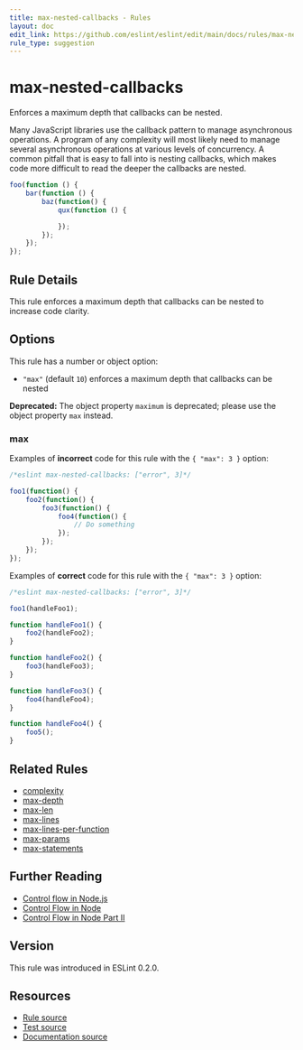 ```yaml
---
title: max-nested-callbacks - Rules
layout: doc
edit_link: https://github.com/eslint/eslint/edit/main/docs/rules/max-nested-callbacks.md
rule_type: suggestion
---
```

<!-- Note: No pull requests accepted for this file. See README.md in the root directory for details. -->

# max-nested-callbacks

Enforces a maximum depth that callbacks can be nested.

Many JavaScript libraries use the callback pattern to manage asynchronous operations. A program of any complexity will most likely need to manage several asynchronous operations at various levels of concurrency. A common pitfall that is easy to fall into is nesting callbacks, which makes code more difficult to read the deeper the callbacks are nested.

```js
foo(function () {
    bar(function () {
        baz(function() {
            qux(function () {

            });
        });
    });
});
```

## Rule Details

This rule enforces a maximum depth that callbacks can be nested to increase code clarity.

## Options

This rule has a number or object option:

* `"max"` (default `10`) enforces a maximum depth that callbacks can be nested

**Deprecated:** The object property `maximum` is deprecated; please use the object property `max` instead.

### max

Examples of **incorrect** code for this rule with the `{ "max": 3 }` option:

```js
/*eslint max-nested-callbacks: ["error", 3]*/

foo1(function() {
    foo2(function() {
        foo3(function() {
            foo4(function() {
                // Do something
            });
        });
    });
});
```

Examples of **correct** code for this rule with the `{ "max": 3 }` option:

```js
/*eslint max-nested-callbacks: ["error", 3]*/

foo1(handleFoo1);

function handleFoo1() {
    foo2(handleFoo2);
}

function handleFoo2() {
    foo3(handleFoo3);
}

function handleFoo3() {
    foo4(handleFoo4);
}

function handleFoo4() {
    foo5();
}
```

## Related Rules

* [complexity](complexity)
* [max-depth](max-depth)
* [max-len](max-len)
* [max-lines](max-lines)
* [max-lines-per-function](max-lines-per-function)
* [max-params](max-params)
* [max-statements](max-statements)

## Further Reading

* [Control flow in Node.js](http://book.mixu.net/node/ch7.html)
* [Control Flow in Node](https://howtonode.org/control-flow)
* [Control Flow in Node Part II](https://howtonode.org/control-flow-part-ii)

## Version

This rule was introduced in ESLint 0.2.0.

## Resources

* [Rule source](https://github.com/eslint/eslint/tree/HEAD/lib/rules/max-nested-callbacks.js)
* [Test source](https://github.com/eslint/eslint/tree/HEAD/tests/lib/rules/max-nested-callbacks.js)
* [Documentation source](https://github.com/eslint/eslint/tree/HEAD/docs/rules/max-nested-callbacks.md)
